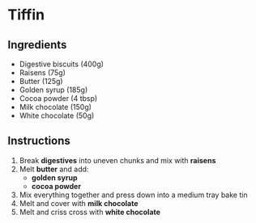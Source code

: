 # Tiffin

## Ingredients

- Digestive biscuits (400g)
- Raisens (75g)
- Butter (125g)
- Golden syrup (185g)
- Cocoa powder (4 tbsp)
- Milk chocolate (150g)
- White chocolate (50g)

## Instructions
1. Break **digestives** into uneven chunks and mix with **raisens**
1. Melt **butter** and add:
    - **golden syrup**
    - **cocoa powder**
1. Mix everything together and press down into a medium tray bake tin
1. Melt and cover with **milk chocolate**
1. Melt and criss cross with **white chocolate**
